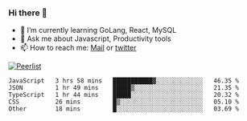 ### Hi there 👋

- 🌱 I’m currently learning GoLang, React, MySQL
- 💬 Ask me about Javascript, Productivity tools 
- 📫 How to reach me: [Mail](mailto:kvaishak47@gmail.com) or [twitter](https://twitter.com/kvaish4k)

[![Peerlist](https://peerlist-readme-badge.herokuapp.com/api/kvaishak)](https://peerlist.io/kvaishak)

<!--START_SECTION:waka-->

```text
JavaScript   3 hrs 58 mins   ███████████▓░░░░░░░░░░░░░   46.35 %
JSON         1 hr 49 mins    █████▒░░░░░░░░░░░░░░░░░░░   21.35 %
TypeScript   1 hr 44 mins    █████░░░░░░░░░░░░░░░░░░░░   20.32 %
CSS          26 mins         █▒░░░░░░░░░░░░░░░░░░░░░░░   05.10 %
Other        18 mins         █░░░░░░░░░░░░░░░░░░░░░░░░   03.69 %
```

<!--END_SECTION:waka-->
